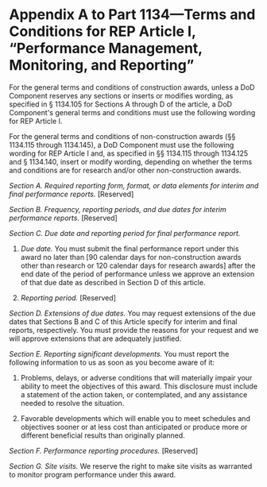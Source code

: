 # Appendix A to Part 1134—Terms and Conditions for REP Article I, “Performance Management, Monitoring, and Reporting”


For the general terms and conditions of construction awards, unless a DoD Component reserves any sections or inserts or modifies wording, as specified in § 1134.105 for Sections A through D of the article, a DoD Component's general terms and conditions must use the following wording for REP Article I.


For the general terms and conditions of non-construction awards (§§ 1134.115 through 1134.145), a DoD Component must use the following wording for REP Article I and, as specified in §§ 1134.115 through 1134.125 and § 1134.140, insert or modify wording, depending on whether the terms and conditions are for research and/or other non-construction awards.


*Section A. Required reporting form, format, or data elements for interim and final performance reports.* [Reserved]


*Section B. Frequency, reporting periods, and due dates for interim performance reports.* [Reserved]


*Section C. Due date and reporting period for final performance report.*

1. *Due date.* You must submit the final performance report under this award no later than [90 calendar days for non-construction awards other than research or 120 calendar days for research awards] after the end date of the period of performance unless we approve an extension of that due date as described in Section D of this article.


2. *Reporting period.* [Reserved]


*Section D. Extensions of due dates.* You may request extensions of the due dates that Sections B and C of this Article specify for interim and final reports, respectively. You must provide the reasons for your request and we will approve extensions that are adequately justified.


*Section E. Reporting significant developments.* You must report the following information to us as soon as you become aware of it:


1. Problems, delays, or adverse conditions that will materially impair your ability to meet the objectives of this award. This disclosure must include a statement of the action taken, or contemplated, and any assistance needed to resolve the situation.


2. Favorable developments which will enable you to meet schedules and objectives sooner or at less cost than anticipated or produce more or different beneficial results than originally planned.


*Section F. Performance reporting procedures.* [Reserved]


*Section G. Site visits.* We reserve the right to make site visits as warranted to monitor program performance under this award.




